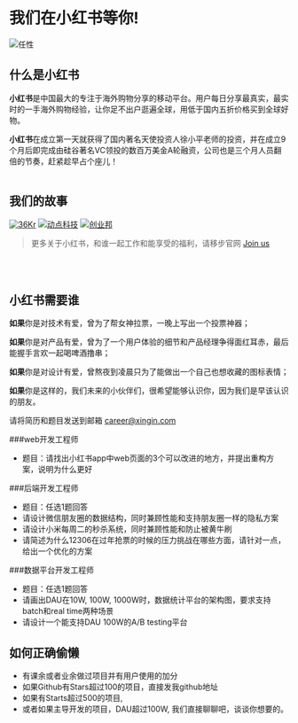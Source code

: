 # 我们在小红书等你!

![任性](http://s4.xiaohongshu.com/static/huati/7c37bbbf76660d777b01bc2e1f735d8f.jpg?s=1420018319)

## 什么是小红书

**小红书**是中国最大的专注于海外购物分享的移动平台。用户每日分享最真实，最实时的一手海外购物经验，让你足不出户逛遍全球，用低于国内五折价格买到全球好物。

**小红书**在成立第一天就获得了国内著名天使投资人徐小平老师的投资，并在成立9个月后即完成由硅谷著名VC领投的数百万美金A轮融资，公司也是三个月人员翻倍的节奏，赶紧趁早占个座儿！
<br>
<br>

## 我们的故事
[![36Kr](http://s4.xiaohongshu.com/static/img/join/icons/1.png?s=1422528597)](http://www.36kr.com/p/208354.html)
[![动点科技](http://s4.xiaohongshu.com/static/img/join/icons/2.png?s=1422528597)](http://cn.technode.com/post/2014-01-21/xiaohongshu/391605425/)
[![创业邦](http://s4.xiaohongshu.com/static/img/join/icons/3.png?s=1422528597)](http://www.cnreaders.com/cyb/43425.html)

> 更多关于小红书，和谁一起工作和能享受的福利，请移步官网 [Join us](http://www.xiaohongshu.com/join)

<br>
<br>

## 小红书需要谁

**如果**你是对技术有爱，曾为了帮女神拉票，一晚上写出一个投票神器；

**如果**你是对产品有爱，曾为了一个用户体验的细节和产品经理争得面红耳赤，最后能握手言欢一起喝啤酒撸串；

**如果**你是对设计有爱，曾熬夜到凌晨只为了能做出一个自己也想收藏的图标表情；

**如果**你是这样的，我们未来的小伙伴们，很希望能够认识你，因为我们是早该认识的朋友。

请将简历和题目发送到邮箱 career@xingin.com

###web开发工程师

- 题目：请找出小红书app中web页面的3个可以改进的地方，并提出重构方案，说明为什么更好

###后端开发工程师

- 题目：任选1题回答
- 请设计微信朋友圈的数据结构，同时兼顾性能和支持朋友圈一样的隐私方案
- 请设计小米每周二的秒杀系统，同时兼顾性能和防止被黄牛刷
- 请简述为什么12306在过年抢票的时候的压力挑战在哪些方面，请针对一点，给出一个优化的方案

###数据平台开发工程师

- 题目：任选1题回答
- 请画出DAU在10W, 100W, 1000W时，数据统计平台的架构图，要求支持batch和real time两种场景
- 请设计一个能支持DAU 100W的A/B testing平台


## 如何正确偷懒

- 有课余或者业余做过项目并有用户使用的加分
- 如果Github有Stars超过100的项目，直接发我github地址
- 如果有Starts超过500的项目, 
- 或者如果主导开发的项目，DAU超过100W, 我们直接聊聊吧，谈谈你想要的。
